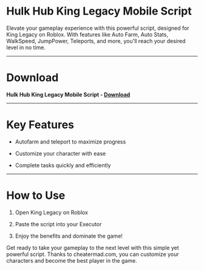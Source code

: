 # Hulk Hub King Legacy Mobile Script

Elevate your gameplay experience with this powerful script, designed for King Legacy on Roblox. With features like Auto Farm, Auto Stats, WalkSpeed, JumpPower, Teleports, and more, you'll reach your desired level in no time.

------------------------------------------------------

# Download

**Hulk Hub King Legacy Mobile Script - [Download](https://dlgram.com/ZYrzq)**

------------------------------------------------------

# Key Features 

- Autofarm and teleport to maximize progress

- Customize your character with ease

- Complete tasks quickly and efficiently

-----------------------------------------------------

# How to Use 

1. Open King Legacy on Roblox

2. Paste the script into your Executor

3. Enjoy the benefits and dominate the game!

Get ready to take your gameplay to the next level with this simple yet powerful script. Thanks to cheatermad.com, you can customize your characters and become the best player in the game.
